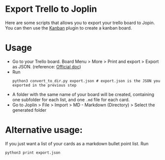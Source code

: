 # Export Trello to Joplin

Here are some scripts that allows you to export your trello board to Jopin. You can then use the [Kanban](https://github.com/joplin/plugin-kanban/wiki) plugin to create a kanban board.

# Usage 
* Go to your Trello board. Board Menu > More > Print and export > Export as JSON. (reference: [Official doc](https://help.trello.com/article/747-exporting-data-from-trello-1))
* Run 
    ```
    python3 convert_to_dir.py export.json # export.json is the JSON you exported in the previous step
    ```
* A folder with the same name of your board will be created, containing one subfolder for each list, and one `.md` file for each card.
* Go to Joplin > File > Import > MD - Markdown (Directory) > Select the generated folder

# Alternative usage:
If you just want a list of your cards as a markdown bullet point list.  Run
```
python3 print export.json
```

